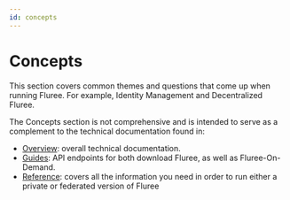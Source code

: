 ```yaml
---
id: concepts
---
```

# Concepts

This section covers common themes and questions that come up when running Fluree. For example, Identity Management and Decentralized Fluree.

The Concepts section is not comprehensive and is intended to serve as a complement to the technical documentation found in:

- [Overview](overview/about.md): overall technical documentation.
- [Guides](guides/guides.md): API endpoints for both download Fluree, as well as Fluree-On-Demand.
- [Reference](reference/reference.md): covers all the information you need in order to run either a private or federated version of Fluree
